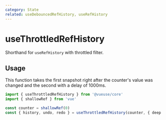 ```yaml
---
category: State
related: useDebouncedRefHistory, useRefHistory
---
```


# useThrottledRefHistory

Shorthand for `useRefHistory` with throttled filter.

## Usage

This function takes the first snapshot right after the counter's value was changed and the second with a delay of 1000ms.

```ts
import { useThrottledRefHistory } from '@vueuse/core'
import { shallowRef } from 'vue'

const counter = shallowRef(0)
const { history, undo, redo } = useThrottledRefHistory(counter, { deep: true, throttle: 1000 })
```

